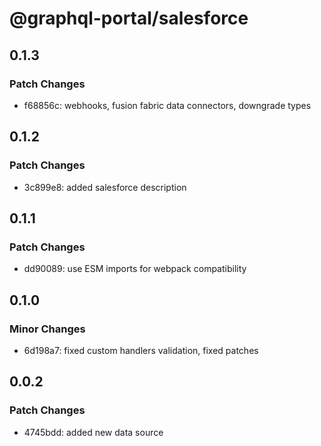 # @graphql-portal/salesforce

## 0.1.3

### Patch Changes

- f68856c: webhooks, fusion fabric data connectors, downgrade types

## 0.1.2

### Patch Changes

- 3c899e8: added salesforce description

## 0.1.1

### Patch Changes

- dd90089: use ESM imports for webpack compatibility

## 0.1.0

### Minor Changes

- 6d198a7: fixed custom handlers validation, fixed patches

## 0.0.2

### Patch Changes

- 4745bdd: added new data source

